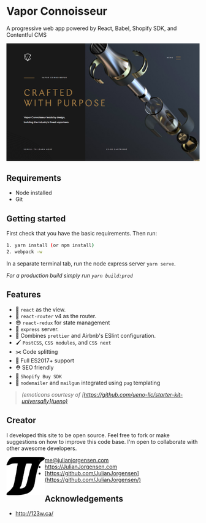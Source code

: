 # Vapor Connoisseur

A progressive web app powered by React, Babel, Shopify SDK, and Contentful CMS

![](client/assets/images/screenshot.png)

## Requirements

* Node installed
* Git

## Getting started

First check that you have the basic requirements. Then run:
```sh
1. yarn install (or npm install)
2. webpack -w
```

In a separate terminal tab, run the node express server `yarn serve`.

_For a production build simply run `yarn build:prod`_

## Features

  - 👀 `react` as the view.
  - 🔀 `react-router` v4 as the router.
  - 😎 `react-redux` for state management
  - 🚄 `express` server.
  - 💄 Combines `prettier` and Airbnb's ESlint configuration.
  - 🖌 `PostCSS`, `CSS modules`, and `CSS next`
  - ✂️ Code splitting
  - 🚀 Full ES2017+ support
  - ⛑ SEO friendly
  - 🛒 `Shopify Buy SDK`
  - 📨 `nodemailer` and `mailgun` integrated using `pug` templating

> _(emoticons courtesy of [https://github.com/ueno-llc/starter-kit-universally](ueno)_

## Creator

I developed this site to be open source. Feel free to fork or make suggestions on how to improve this code base. I'm open to collaborate with other awesome developers.

<img align="left" src="client/assets/images/julian-jorgensen-logo.png" alt="Julian Jorgensen logo" width="100" height="100" />

* <a href="mailto:me@julianjorgensen.com">me@julianjorgensen.com</a>
* <a href="https://JulianJorgensen.com" target="new">https://JulianJorgensen.com</a>
* [https://github.com/JulianJorgensen](https://github.com/JulianJorgensen/)



## Acknowledgements
* <a href="http://123w.ca/" target="new">http://123w.ca/</a>
